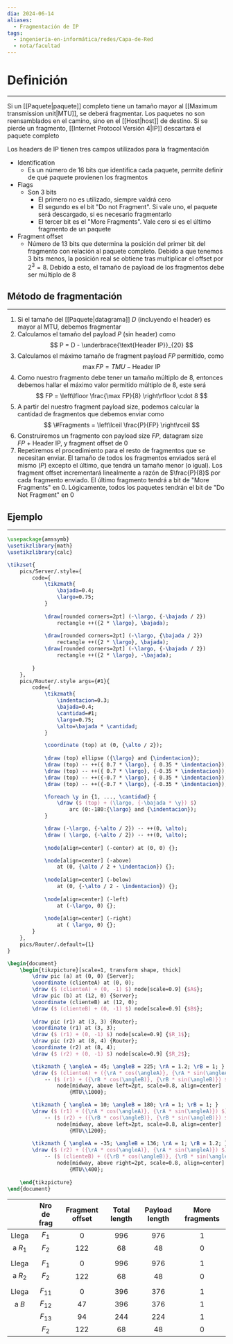 ```yaml
---
dia: 2024-06-14
aliases:
  - Fragmentación de IP
tags:
  - ingeniería-en-informática/redes/Capa-de-Red
  - nota/facultad
---
```

# Definición
---
Si un [[Paquete|paquete]] completo tiene un tamaño mayor al [[Maximum transmission unit|MTU]], se deberá fragmentar. Los paquetes no son reensamblados en el camino, sino en el [[Host|host]] de destino. Si se pierde un fragmento, [[Internet Protocol Versión 4|IP]] descartará el paquete completo

Los headers de IP tienen tres campos utilizados para la fragmentación
* Identification
	* Es un número de $16$ bits que identifica cada paquete, permite definir de qué paquete provienen los fragmentos
* Flags
	* Son $3$ bits
		* El primero no es utilizado, siempre valdrá cero
		* El segundo es el bit "Do not Fragment". Si vale uno, el paquete será descargado, si es necesario fragmentarlo
		* El tercer bit es el "More Fragments". Vale cero si es el último fragmento de un paquete
* Fragment offset
	* Número de $13$ bits que determina la posición del primer bit del fragmento con relación al paquete completo. Debido a que tenemos $3$ bits menos, la posición real se obtiene tras multiplicar el offset por $2^3 = 8$. Debido a esto, el tamaño de payload de los fragmentos debe ser múltiplo de $8$

## Método de fragmentación
---
1. Si el tamaño del [[Paquete|datagrama]] $D$ (incluyendo el header) es mayor al MTU, debemos fragmentar
2. Calculamos el tamaño del payload $P$ (sin header) como $$ P = D - \underbrace{\text{Header IP}}_{20} $$
3. Calculamos el máximo tamaño de fragment payload $FP$ permitido, como $$ \max FP = TMU - \text{Header IP} $$
4. Como nuestro fragmento debe tener un tamaño múltiplo de $8$, entonces debemos hallar el máximo valor permitido múltiplo de $8$, este será $$ FP = \left\lfloor \frac{\max FP}{8} \right\rfloor \cdot 8 $$
5. A partir del nuestro fragment payload size, podemos calcular la cantidad de fragmentos que debemos enviar como $$ \#Fragments = \left\lceil \frac{P}{FP}  \right\rceil $$
6. Construiremos un fragmento con payload size $FP$, datagram size $FP ~ + ~\text{Header IP}$, y fragment offset de $0$
7. Repetiremos el procedimiento para el resto de fragmentos que se necesitan enviar. El tamaño de todos los fragmentos enviados será el mismo ($P$) excepto el último, que tendrá un tamaño menor (o igual). Los fragment offset incrementará linealmente a razón de $\frac{P}{8}$ por cada fragmento enviado. El último fragmento tendrá a bit de "More Fragments" en $0$. Lógicamente, todos los paquetes tendrán el bit de "Do Not Fragment" en $0$

## Ejemplo
---


```tikz
\usepackage{amssymb}
\usetikzlibrary{math}
\usetikzlibrary{calc}

\tikzset{
	pics/Server/.style={
	    code={
		    \tikzmath{
			    \bajada=0.4;
			    \largo=0.75;
		    }
		    
			\draw[rounded corners=2pt] (-\largo, {-\bajada / 2}) 
				rectangle ++({2 * \largo}, \bajada);
				
			\draw[rounded corners=2pt] (-\largo, {\bajada / 2}) 
				rectangle ++({2 * \largo}, \bajada);
			\draw[rounded corners=2pt] (-\largo, {-\bajada / 2}) 
				rectangle ++({2 * \largo}, -\bajada);
			
		}
	},
    pics/Router/.style args={#1}{
	    code={
		    \tikzmath{
			    \indentacion=0.3;
			    \bajada=0.4;
			    \cantidad=#1;
			    \largo=0.75;
			    \alto=\bajada * \cantidad;
		    }

			\coordinate (top) at (0, {\alto / 2});
		    
		    \draw (top) ellipse ({\largo} and {\indentacion});
		    \draw (top) -- ++({ 0.7 * \largo}, { 0.35 * \indentacion});
		    \draw (top) -- ++({ 0.7 * \largo}, {-0.35 * \indentacion});
		    \draw (top) -- ++({-0.7 * \largo}, { 0.35 * \indentacion});
		    \draw (top) -- ++({-0.7 * \largo}, {-0.35 * \indentacion});

			\foreach \y in {1, ..., \cantidad} {
				\draw ($ (top) + (\largo, {-\bajada * \y}) $)
					arc (0:-180:{\largo} and {\indentacion});
			}

			\draw (-\largo, {-\alto / 2}) -- ++(0, \alto);
			\draw ( \largo, {-\alto / 2}) -- ++(0, \alto);
			
			\node[align=center] (-center) at (0, 0) {};

			\node[align=center] (-above) 
				at (0, {\alto / 2 + \indentacion}) {};
			
			\node[align=center] (-below) 
				at (0, {-\alto / 2 - \indentacion}) {};
				
			\node[align=center] (-left) 
				at (-\largo, 0) {};
				
			\node[align=center] (-right) 
				at ( \largo, 0) {};
	    }
	},
	pics/Router/.default={1}
}

\begin{document}
	\begin{tikzpicture}[scale=1, transform shape, thick]		
		\draw pic (a) at (0, 0) {Server};
		\coordinate (clienteA) at (0, 0);
		\draw ($ (clienteA) + (0, -1) $) node[scale=0.9] {$A$};
		\draw pic (b) at (12, 0) {Server};
		\coordinate (clienteB) at (12, 0);
		\draw ($ (clienteB) + (0, -1) $) node[scale=0.9] {$B$};
		
		\draw pic (r1) at (3, 3) {Router};
		\coordinate (r1) at (3, 3);
		\draw ($ (r1) + (0, -1) $) node[scale=0.9] {$R_1$};
		\draw pic (r2) at (8, 4) {Router};
		\coordinate (r2) at (8, 4);
		\draw ($ (r2) + (0, -1) $) node[scale=0.9] {$R_2$};

		\tikzmath { \angleA = 45; \angleB = 225; \rA = 1.2; \rB = 1; }
		\draw ($ (clienteA) + ({\rA * cos(\angleA)}, {\rA * sin(\angleA)}) $) 
			-- ($ (r1) + ({\rB * cos(\angleB)}, {\rB * sin(\angleB)}) $)
				node[midway, above left=2pt, scale=0.8, align=center] 
					{MTU\\1000};

		\tikzmath { \angleA = 10; \angleB = 180; \rA = 1; \rB = 1; }
		\draw ($ (r1) + ({\rA * cos(\angleA)}, {\rA * sin(\angleA)}) $) 
			-- ($ (r2) + ({\rB * cos(\angleB)}, {\rB * sin(\angleB)}) $)
				node[midway, above left=2pt, scale=0.8, align=center] 
					{MTU\\1200};
		
		\tikzmath { \angleA = -35; \angleB = 136; \rA = 1; \rB = 1.2; }
		\draw ($ (r2) + ({\rA * cos(\angleA)}, {\rA * sin(\angleA)}) $) 
			-- ($ (clienteB) + ({\rB * cos(\angleB)}, {\rB * sin(\angleB)}) $)
				node[midway, above right=2pt, scale=0.8, align=center] 
					{MTU\\400};
			
	\end{tikzpicture}
\end{document}
```

|         | Nro de frag | Fragment offset | Total length | Payload length | More fragments |
| :-----: | :---------: | :-------------: | :----------: | :------------: | :------------: |
|  Llega  |    $F_1$    |       $0$       |    $996$     |     $976$      |      $1$       |
| a $R_1$ |    $F_2$    |      $122$      |     $68$     |      $48$      |      $0$       |
|         |             |                 |              |                |                |
|  Llega  |    $F_1$    |       $0$       |    $996$     |     $976$      |      $1$       |
| a $R_2$ |    $F_2$    |      $122$      |     $68$     |      $48$      |      $0$       |
|         |             |                 |              |                |                |
|  Llega  |  $F_{11}$   |       $0$       |    $396$     |     $376$      |      $1$       |
|  a $B$  |  $F_{12}$   |      $47$       |    $396$     |     $376$      |      $1$       |
|         |  $F_{13}$   |      $94$       |    $244$     |     $224$      |      $1$       |
|         |    $F_2$    |      $122$      |     $68$     |      $48$      |      $0$       |
